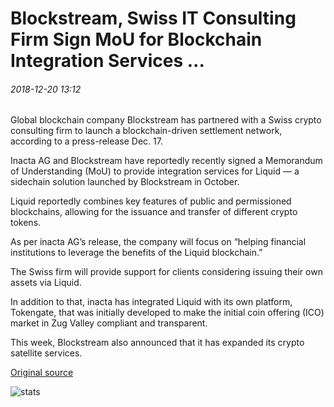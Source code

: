 # Blockstream, Swiss IT Consulting Firm Sign MoU for Blockchain Integration Services ...

###### 2018-12-20 13:12

Global blockchain company Blockstream has partnered with а Swiss crypto consulting firm to launch a blockchain-driven settlement network, according to a press-release Dec. 17.

Inacta AG and Blockstream have reportedly recently signed a Memorandum of Understanding (MoU) to provide integration services for Liquid — a sidechain solution launched by Blockstream in October.

Liquid reportedly combines key features of public and permissioned blockchains, allowing for the issuance and transfer of different crypto tokens.

As per inacta AG’s release, the company will focus on “helping financial institutions to leverage the benefits of the Liquid blockchain.”

The Swiss firm will provide support for clients considering issuing their own assets via Liquid.

In addition to that, inacta has integrated Liquid with its own platform, Tokengate, that was initially developed to make the initial coin offering (ICO) market in Zug Valley compliant and transparent.

This week, Blockstream also announced that it has expanded its crypto satellite services.

[Original source](https://cointelegraph.com/news/blockstream-swiss-it-consulting-firm-sign-mou-for-blockchain-integration-services)

![stats](https://c.statcounter.com/11760860/0/a89fa40b/1/ "stats")